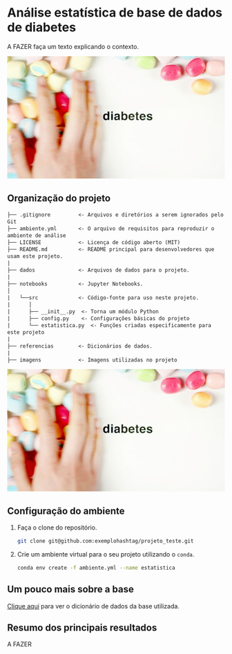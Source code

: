 # Análise estatística de base de dados de diabetes

A FAZER faça um texto explicando o contexto.

![imagem](imagens/diabetes.jpg)

## Organização do projeto

```
├── .gitignore         <- Arquivos e diretórios a serem ignorados pelo Git
├── ambiente.yml       <- O arquivo de requisitos para reproduzir o ambiente de análise
├── LICENSE            <- Licença de código aberto (MIT)
├── README.md          <- README principal para desenvolvedores que usam este projeto.
|
├── dados              <- Arquivos de dados para o projeto.
|
├── notebooks          <- Jupyter Notebooks.
│
|   └──src             <- Código-fonte para uso neste projeto.
|      │
|      ├── __init__.py  <- Torna um módulo Python
|      ├── config.py    <- Configurações básicas do projeto
|      └── estatistica.py  <- Funções criadas especificamente para este projeto
|
├── referencias        <- Dicionários de dados.
|
├── imagens            <- Imagens utilizadas no projeto
```
![imagem](imagens/diabetes.jpg)

## Configuração do ambiente

1. Faça o clone do repositório.

    ```bash
    git clone git@github.com:exemplohashtag/projeto_teste.git
    ```

2. Crie um ambiente virtual para o seu projeto utilizando o `conda`.

   ```bash
   conda env create -f ambiente.yml --name estatistica
   ```

## Um pouco mais sobre a base

[Clique aqui](referencias/01_dicionario_de_dados.md) para ver o dicionário de dados da base utilizada.

## Resumo dos principais resultados

A FAZER
